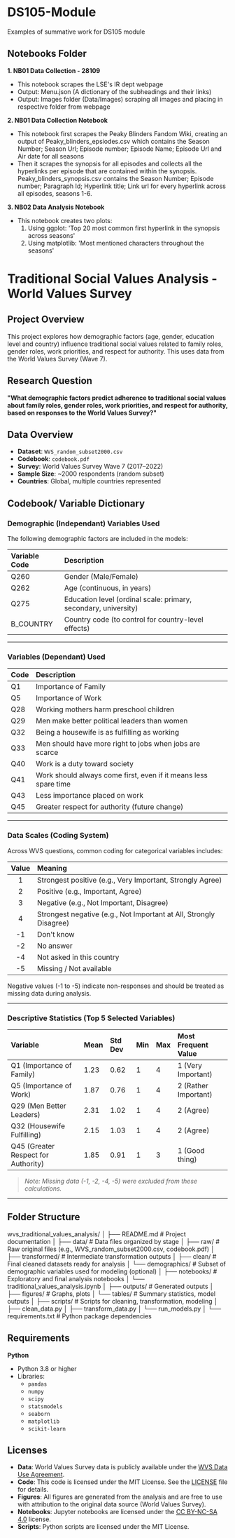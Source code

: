 # DS105-Module
Examples of summative work for DS105 module

## Notebooks Folder
**1. NB01 Data Collection - 28109**
- This notebook scrapes the LSE's IR dept webpage
- Output: Menu.json (A dictionary of the subheadings and their links)
- Output: Images folder (Data/Images) scraping all images and placing in respective folder from webpage

**2. NB01 Data Collection Notebook**
- This notebook first scrapes the Peaky Blinders Fandom Wiki, creating an output of Peaky_blinders_epsiodes.csv which contains the Season Number; Season Url; Episode number; Episode Name; Episode Url and Air date for all seasons
- Then it scrapes the synopsis for all episodes and collects all the hyperlinks per episode that are contained within the synopsis. Peaky_blinders_synopsis.csv contains the Season Number; Episode number; Paragraph Id; Hyperlink title; Link url for every hyperlink across all episodes, seasons 1-6.

**3. NB02 Data Analysis Notebook**
   -  This notebook creates two plots:
         1. Using ggplot: 'Top 20 most common first hyperlink in the synopsis across seasons'
         2. Using matplotlib: 'Most mentioned characters throughout the seasons'
    



# Traditional Social Values Analysis - World Values Survey

## Project Overview
This project explores how demographic factors (age, gender, education level and country) influence traditional social values related to family roles, gender roles, work priorities, and respect for authority. This uses data from the World Values Survey (Wave 7).

## Research Question
**"What demographic factors predict adherence to traditional social values about family roles, gender roles, work priorities, and respect for authority, based on responses to the World Values Survey?"**

## Data Overview
- **Dataset**: `WVS_random_subset2000.csv`
- **Codebook**: `codebook.pdf`
- **Survey**: World Values Survey Wave 7 (2017–2022)
- **Sample Size**: ~2000 respondents (random subset)
- **Countries**: Global, multiple countries represented

## Codebook/ Variable Dictionary

### Demographic (Independant) Variables Used

The following demographic factors are included in the models:

| Variable Code | Description |
|:--------------|:------------|
| Q260          | Gender (Male/Female) |
| Q262          | Age (continuous, in years) |
| Q275          | Education level (ordinal scale: primary, secondary, university) |
| B_COUNTRY     | Country code (to control for country-level effects) |

---

### Variables (Dependant) Used

| Code | Description |
|:-----|:------------|
| Q1   | Importance of Family |
| Q5   | Importance of Work |
| Q28  | Working mothers harm preschool children |
| Q29  | Men make better political leaders than women |
| Q32  | Being a housewife is as fulfilling as working |
| Q33  | Men should have more right to jobs when jobs are scarce |
| Q40  | Work is a duty toward society |
| Q41  | Work should always come first, even if it means less spare time |
| Q43  | Less importance placed on work |
| Q45  | Greater respect for authority (future change) |

---

### Data Scales (Coding System)
Across WVS questions, common coding for categorical variables includes:

| Value | Meaning |
|:-----:|:--------|
| 1     | Strongest positive (e.g., Very Important, Strongly Agree) |
| 2     | Positive (e.g., Important, Agree) |
| 3     | Negative (e.g., Not Important, Disagree) |
| 4     | Strongest negative (e.g., Not Important at All, Strongly Disagree) |
| -1    | Don't know |
| -2    | No answer |
| -4    | Not asked in this country |
| -5    | Missing / Not available |

Negative values (-1 to -5) indicate non-responses and should be treated as missing data during analysis.

---

### Descriptive Statistics (Top 5 Selected Variables)

| Variable | Mean | Std Dev | Min | Max | Most Frequent Value |
|:---------|:-----|:--------|:----|:----|:--------------------|
| Q1 (Importance of Family) | 1.23 | 0.62 | 1 | 4 | 1 (Very Important) |
| Q5 (Importance of Work)   | 1.87 | 0.76 | 1 | 4 | 2 (Rather Important) |
| Q29 (Men Better Leaders)  | 2.31 | 1.02 | 1 | 4 | 2 (Agree) |
| Q32 (Housewife Fulfilling) | 2.15 | 1.03 | 1 | 4 | 2 (Agree) |
| Q45 (Greater Respect for Authority) | 1.85 | 0.91 | 1 | 3 | 1 (Good thing) |

> *Note: Missing data (-1, -2, -4, -5) were excluded from these calculations.*

---

## Folder Structure
wvs_traditional_values_analysis/ │ ├── README.md # Project documentation │ ├── data/ # Data files organized by stage │ ├── raw/ # Raw original files (e.g., WVS_random_subset2000.csv, codebook.pdf) │ ├── transformed/ # Intermediate transformation outputs │ ├── clean/ # Final cleaned datasets ready for analysis │ └── demographics/ # Subset of demographic variables used for modeling (optional) │ ├── notebooks/ # Exploratory and final analysis notebooks │ └── traditional_values_analysis.ipynb │ ├── outputs/ # Generated outputs │ ├── figures/ # Graphs, plots │ └── tables/ # Summary statistics, model outputs │ ├── scripts/ # Scripts for cleaning, transformation, modeling │ ├── clean_data.py │ ├── transform_data.py │ └── run_models.py │ └── requirements.txt # Python package dependencies


## Requirements

**Python**
- Python 3.8 or higher
- Libraries:
  - `pandas`
  - `numpy`
  - `scipy`
  - `statsmodels`
  - `seaborn`
  - `matplotlib`
  - `scikit-learn`


## Licenses
- **Data**: World Values Survey data is publicly available under the [WVS Data Use Agreement](https://www.worldvaluessurvey.org/WVSDocumentationWV7.jsp).
- **Code**: This code is licensed under the MIT License. See the [LICENSE](LICENSE) file for details.
- **Figures**: All figures are generated from the analysis and are free to use with attribution to the original data source (World Values Survey).
- **Notebooks**: Jupyter notebooks are licensed under the [CC BY-NC-SA 4.0](https://creativecommons.org/licenses/by-nc-sa/4.0/) license.
- **Scripts**: Python scripts are licensed under the MIT License. 



